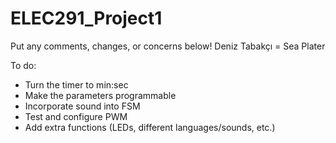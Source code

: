 # ELEC291_Project1
Put any comments, changes, or concerns below!
Deniz Tabakçı = Sea Plater

To do:

- Turn the timer to min:sec
- Make the parameters programmable
- Incorporate sound into FSM
- Test and configure PWM
- Add extra functions (LEDs, different languages/sounds, etc.)
